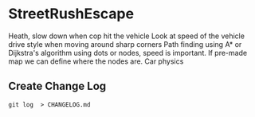 # StreetRushEscape

Heath, slow down when cop hit the vehicle
Look at speed of the vehicle
drive style when moving around sharp corners
Path finding using A* or Dijkstra's algorithm using dots or nodes, speed is important. If pre-made map we can define where the nodes are.
Car physics

## Create Change Log ##

```
git log  > CHANGELOG.md
```